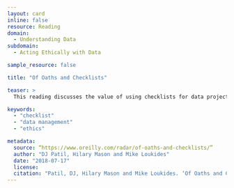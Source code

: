 ```yaml
---
layout: card
inline: false
resource: Reading
domain:
  - Understanding Data
subdomain:
  - Acting Ethically with Data

sample_resource: false

title: "Of Oaths and Checklists"

teaser: >
  This reading discusses the value of using checklists for data projects and offers a checklist with 13 valuable questions to ask by people working on them.

keywords:
  - "checklist"
  - "data management"
  - "ethics"

metadata:
  source: “https://www.oreilly.com/radar/of-oaths-and-checklists/”
  author: "DJ Patil, Hilary Mason and Mike Loukides"
  date: "2018-07-17"
  license: 
  citation: "Patil, DJ, Hilary Mason and Mike Loukides. ‘Of Oaths and Checklists.’ Data.org. 17 July 2018. https://www.oreilly.com/radar/of-oaths-and-checklists/. 26 July 2024. Accessed on 15 July 2024."
---
```

